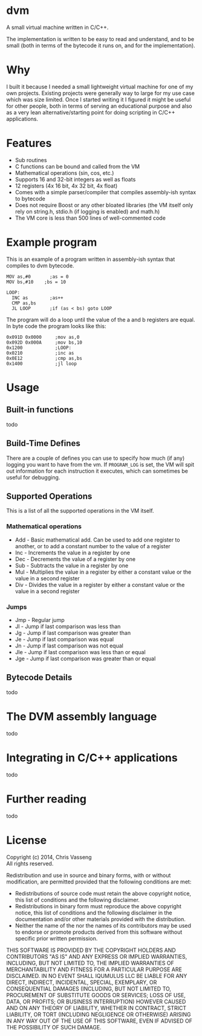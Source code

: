 dvm
===

A small virtual machine written in C/C++.

The implementation is written to be easy to read and understand, and to be small (both in terms of the bytecode it runs on, and for the implementation). 

# Why

I built it because I needed a small lightweight virtual machine for one of my own projects. Existing projects were generally way to large for my use case which was size limited. Once I started writing it I figured it might be useful for other 
people, both in terms of serving an educational purpose and also as a very
lean alternative/starting point for doing scripting in C/C++ applications.

# Features
 * Sub routines
 * C functions can be bound and called from the VM
 * Mathematical operations (sin, cos, etc.)
 * Supports 16 and 32-bit integers as well as floats
 * 12 registers (4x 16 bit, 4x 32 bit, 4x float)
 * Comes with a simple parser/compiler that compiles assembly-ish syntax to bytecode
 * Does not require Boost or any other bloated libraries (the VM itself only rely on string.h, stdio.h (if logging is enabled) and math.h)
 * The VM core is less than 500 lines of well-commented code

# Example program

This is an example of a program written in assembly-ish syntax 
that compiles to dvm bytecode. 

    
    MOV as,#0	    ;as = 0
    MOV bs,#10    ;bs = 10
     
    LOOP: 				
	  INC as        ;as++
	  CMP as,bs 			
	  JL LOOP       ;if (as < bs) goto LOOP

The program will do a loop until the value of the a and b registers are equal. 
In byte code the program looks like this:

    0x091D 0x0000     ;mov as,0
    0x092D 0x000A     ;mov bs,10
    0x1200            ;LOOP:
    0x0210            ;inc as
    0x0E12            ;cmp as,bs
    0x1400            ;jl loop

# Usage

## Built-in functions

todo

## Build-Time Defines 

There are a couple of defines you can use to specify how much (if any) logging
you want to have from the vm. If `PROGRAM_LOG` is set, the VM will spit out 
information for each instruction it executes, which can sometimes be useful
for debugging.

## Supported Operations
This is a list of all the supported operations in the VM itself. 

### Mathematical operations
 * Add - Basic mathematical add. Can be used to add one register to another, or 
 to add a constant number to the value of a register
 * Inc - Increments the value in a register by one
 * Dec - Decrements the value of a register by one
 * Sub - Subtracts the value in a register by one
 * Mul - Multiplies the value in a register by either a constant value or the value in a second register
 * Div - Divides the value in a register by either a constant value or the value in a second register

### Jumps
 * Jmp - Regular jump
 * Jl - Jump if last comparison was less than
 * Jg - Jump if last comparison was greater than
 * Je - Jump if last comparison was equal
 * Jn - Jump if last comparison was not equal
 * Jle - Jump if last comparison was less than or equal
 * Jge - Jump if last comparison was greater than or equal

## Bytecode Details

todo

# The DVM assembly language

todo

# Integrating in C/C++ applications

todo

# Further reading

todo

# License

Copyright (c) 2014, Chris Vasseng  
All rights reserved.

Redistribution and use in source and binary forms, with or without
modification, are permitted provided that the following conditions are met:
 * Redistributions of source code must retain the above copyright notice, this list of conditions and the following disclaimer.
 * Redistributions in binary form must reproduce the above copyright notice, this list of conditions and the following disclaimer in the documentation and/or other materials provided with the distribution.
 * Neither the name of the <organization> nor the names of its contributors may be used to endorse or promote products derived from this software without specific prior written permission.

THIS SOFTWARE IS PROVIDED BY THE COPYRIGHT HOLDERS AND CONTRIBUTORS "AS IS" AND
ANY EXPRESS OR IMPLIED WARRANTIES, INCLUDING, BUT NOT LIMITED TO, THE IMPLIED
WARRANTIES OF MERCHANTABILITY AND FITNESS FOR A PARTICULAR PURPOSE ARE
DISCLAIMED. IN NO EVENT SHALL IQUMULUS LLC BE LIABLE FOR ANY
DIRECT, INDIRECT, INCIDENTAL, SPECIAL, EXEMPLARY, OR CONSEQUENTIAL DAMAGES
(INCLUDING, BUT NOT LIMITED TO, PROCUREMENT OF SUBSTITUTE GOODS OR SERVICES;
LOSS OF USE, DATA, OR PROFITS; OR BUSINESS INTERRUPTION) HOWEVER CAUSED AND
ON ANY THEORY OF LIABILITY, WHETHER IN CONTRACT, STRICT LIABILITY, OR TORT
(INCLUDING NEGLIGENCE OR OTHERWISE) ARISING IN ANY WAY OUT OF THE USE OF THIS
SOFTWARE, EVEN IF ADVISED OF THE POSSIBILITY OF SUCH DAMAGE.
